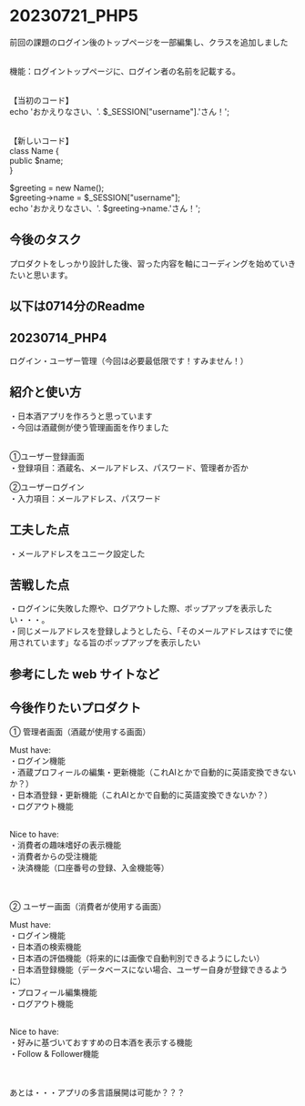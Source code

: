# 20230721_PHP5 

前回の課題のログイン後のトップページを一部編集し、クラスを追加しました<br><br>

機能：ログイントップページに、ログイン者の名前を記載する。<br><br>

【当初のコード】<br>
echo 'おかえりなさい、'. $_SESSION["username"].'さん！';<br><br>

【新しいコード】<br>
class Name { <br>
    public $name;<br>
}<br>

$greeting = new Name();<br>
$greeting->name = $_SESSION["username"];<br>
echo 'おかえりなさい、'. $greeting->name.'さん！';<br>

## 今後のタスク
プロダクトをしっかり設計した後、習った内容を軸にコーディングを始めていきたいと思います。

## 以下は0714分のReadme

## 20230714_PHP4
ログイン・ユーザー管理（今回は必要最低限です！すみません！）

## 紹介と使い方
・日本酒アプリを作ろうと思っています<br>
・今回は酒蔵側が使う管理画面を作りました<br><br>

①ユーザー登録画面<br>
・登録項目：酒蔵名、メールアドレス、パスワード、管理者か否か<br>

②ユーザーログイン<br>
・入力項目：メールアドレス、パスワード

## 工夫した点
・メールアドレスをユニーク設定した<br>

## 苦戦した点
・ログインに失敗した際や、ログアウトした際、ポップアップを表示したい・・・。<br>
・同じメールアドレスを登録しようとしたら、「そのメールアドレスはすでに使用されています」なる旨のポップアップを表示したい<br>

## 参考にした web サイトなど

## 今後作りたいプロダクト

① 管理者画面（酒蔵が使用する画面）<br>

Must have:<br>
・ログイン機能<br>
・酒蔵プロフィールの編集・更新機能（これAIとかで自動的に英語変換できないか？）<br>
・日本酒登録・更新機能（これAIとかで自動的に英語変換できないか？）<br>
・ログアウト機能<br><br>

Nice to have:<br>
・消費者の趣味嗜好の表示機能<br>
・消費者からの受注機能<br>
・決済機能（口座番号の登録、入金機能等）<br><br><br>

② ユーザー画面（消費者が使用する画面）<br>

Must have:<br>
・ログイン機能<br>
・日本酒の検索機能<br>
・日本酒の評価機能（将来的には画像で自動判別できるようにしたい）<br>
・日本酒登録機能（データベースにない場合、ユーザー自身が登録できるように）<br>
・プロフィール編集機能<br>
・ログアウト機能<br><br>

Nice to have:<br>
・好みに基づいておすすめの日本酒を表示する機能<br>
・Follow & Follower機能<br><br><br>

あとは・・・アプリの多言語展開は可能か？？？




